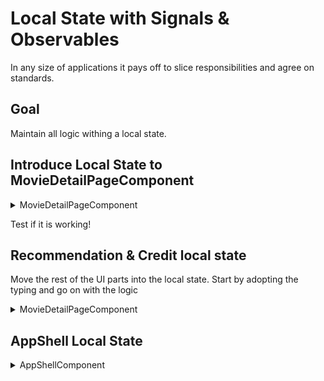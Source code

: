 # Local State with Signals & Observables

In any size of applications it pays off to slice responsibilities and agree on standards.  

## Goal

Maintain all logic withing a local state.

## Introduce Local State to MovieDetailPageComponent

<details>
  <summary>MovieDetailPageComponent</summary>

```ts
// movie-detail-page.component.ts

type MovieDetailPage = {
  movieState: {
    movie: TMDBMovieDetailsModel | null;
    error: string | null;
  }
};


// ...
state = rxState<MovieDetailPage>(({connect, set}) => {
  set({movieState: {movie: null, error: null}});
  connect('movieState', this.activatedRoute.params.pipe(
    switchMap((params) => this.movieService.getMovieById(params['id']).pipe(
      map((movie) => ({movie, error: null})))
    ),
    catchError(_ => of({movie: null, error: 'Error!'})),
  ))
});

movie = this.state.computed(({ movieState }) => movieState().movie);

```

</details>

Test if it is working!


## Recommendation & Credit local state

Move the rest of the UI parts into the local state. Start by adopting the typing and go on with the logic

<details>
  <summary>MovieDetailPageComponent</summary>

```ts
// movie-detail-page.component.ts

type MovieDetailPage = {
    // ...
    recommendationsState: {
        recommendations: {
            results: MovieModel[]
        },
        error: string | null;
    },
    creditsState: {
        credits: TMDBMovieCreditsModel | null,
        error: string | null;
    }
}

state = rxState<MovieDetailPage>(({connect, set}) => {

    set({
        movieState: {movie: null, error: null},
        recommendationsState: {recommendations: null, error: null},
        creditsState: {credits: null, error: null},
    });

    // ...

    connect('recommendationsState', this.activatedRoute.params.pipe(
        switchMap((params) => this.movieService.getMovieById(params['id']).pipe(
            map(recommendations => ({recommendations})),
            catchError(e => of({error: e})),
        ))
    ));

    connect('creditsState', this.activatedRoute.params.pipe(
        switchMap((params) => this.movieService.getMovieById(params['id']).pipe(
            map(credits => ({credits})),
            catchError(e => of({error: e})),
        ))
    ))
});

// ...
recommendations = this.state.computed(({recommendationsState}) => recommendations());
credits = this.state.computed(({creditsState}) => creditsState());

```

</details>

## AppShell Local State

<details>

<summary>AppShellComponent</summary>

```ts
// app-shell.component.ts

state = rxState<State>(({set, connect}) => {
  set({sideDrawerOpen: false});
  
  connect(
    'sideDrawerOpen',
    this.router.events
      .pipe(
        filter((e) => e instanceof NavigationEnd),
        map((e) => (e as NavigationEnd).urlAfterRedirects),
        distinctUntilChanged()
      ),
    () => false
  );
});

effects = rxEffects(({register}) => {
  register(this.state.select('searchValue'), (x) => this.router.navigate(['search', x]));
});

searchValue$ = this.state.select('searchValue');
sideDrawerOpen$ = this.state.select('sideDrawerOpen');

readonly genres$ = this.movieService.getGenres();

toggleSideDrawer() {
  this.state.set(s => ({ sideDrawerOpen: !s.sideDrawerOpen }));
}
```

</details>
